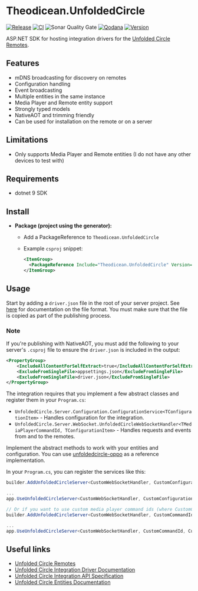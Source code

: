 # Theodicean.UnfoldedCircle

[![Release](https://img.shields.io/github/actions/workflow/status/henrikwidlund/theodicean.unfoldedcircle/github-release.yml?label=Release&logo=github)](https://github.com/henrikwidlund/theodicean.unfoldedcircle/actions/workflows/github-release.yml)
[![CI](https://img.shields.io/github/actions/workflow/status/henrikwidlund/theodicean.unfoldedcircle/ci.yml?label=CI&logo=github)](https://github.com/henrikwidlund/theodicean.unfoldedcircle/actions/workflows/ci.yml)
![Sonar Quality Gate](https://img.shields.io/sonar/quality_gate/henrikwidlund_theodicean.unfoldedcircle?server=https%3A%2F%2Fsonarcloud.io&label=Sonar%20Quality%20Gate&logo=sonarqube)
[![Qodana](https://img.shields.io/github/actions/workflow/status/henrikwidlund/theodicean.unfoldedcircle/qodana_code_quality.yml?branch=main&label=Qodana&logo=github)](https://github.com/henrikwidlund/theodicean.unfoldedcircle/actions/workflows/qodana_code_quality.yml)
[![Version](https://img.shields.io/nuget/v/Theodicean.UnfoldedCircle.svg)](https://www.nuget.org/packages/Theodicean.UnfoldedCircle)

ASP.NET SDK for hosting integration drivers for the [Unfolded Circle Remotes](https://www.unfoldedcircle.com).

## Features
- mDNS broadcasting for discovery on remotes
- Configuration handling
- Event broadcasting
- Multiple entities in the same instance
- Media Player and Remote entity support
- Strongly typed models
- NativeAOT and trimming friendly
- Can be used for installation on the remote or on a server

## Limitations
- Only supports Media Player and Remote entities (I do not have any other devices to test with)

## Requirements
- dotnet 9 SDK

## Install

- **Package (project using the generator):**
    - Add a PackageReference to `Theodicean.UnfoldedCircle`
    - Example `csproj` snippet:

      ```xml
      <ItemGroup>
        <PackageReference Include="Theodicean.UnfoldedCircle" Version="x.y.z" />
      </ItemGroup>
      ```
## Usage

Start by adding a `driver.json` file in the root of your server project.
See [here](https://github.com/unfoldedcircle/core-api/blob/main/doc/integration-driver/driver-installation.md#metadata-file) for documentation on the file format.
You must make sure that the file is copied as part of the publishing process.

### Note
If you're publishing with NativeAOT, you must add the following to your server's `.csproj` file to ensure the `driver.json` is included in the output:

```xml
<PropertyGroup>
    <IncludeAllContentForSelfExtract>true</IncludeAllContentForSelfExtract>
    <ExcludeFromSingleFile>appsettings.json</ExcludeFromSingleFile>
    <ExcludeFromSingleFile>driver.json</ExcludeFromSingleFile>
</PropertyGroup>
```

The integration requires that you implement a few abstract classes and register them in your `Program.cs`:

- `UnfoldedCircle.Server.Configuration.ConfigurationService<TConfigurationItem>` - Handles configuration for the integration.
- `UnfoldedCircle.Server.WebSocket.UnfoldedCircleWebSocketHandler<TMediaPlayerCommandId, TConfigurationItem>` - Handles requests and events from and to the remotes.

Implement the abstract methods to work with your entities and configuration. You can use [unfoldedcircle-oppo](https://github.com/henrikwidlund/unfoldedcircle-oppo) as a reference implementation.

In your `Program.cs`, you can register the services like this:

```csharp
builder.AddUnfoldedCircleServer<CustomWebSocketHandler, CustomConfigurationService, CustomConfigurationItem>();

...
app.UseUnfoldedCircleServer<CustomWebSocketHandler, CustomConfigurationItem>();

// Or if you want to use custom media player command ids (where CustomCommandId is an enum and must have the members defined in `MediaPlayerCommandId`):
builder.AddUnfoldedCircleServer<CustomWebSocketHandler, CustomCommandId, CustomConfigurationService, CustomConfigurationItem>();

...
app.UseUnfoldedCircleServer<CustomWebSocketHandler, CustomCommandId, CustomConfigurationItem>();
```

## Useful links
- [Unfolded Circle Remotes](https://www.unfoldedcircle.com)
- [Unfolded Circle Integration Driver Documentation](https://github.com/unfoldedcircle/core-api/tree/main/doc/integration-driver)
- [Unfolded Circle Integration API Specification](https://github.com/unfoldedcircle/core-api/blob/main/integration-api/UCR-integration-asyncapi.yaml)
- [Unfolded Circle Entities Documentation](https://github.com/unfoldedcircle/core-api/tree/main/doc/entities)